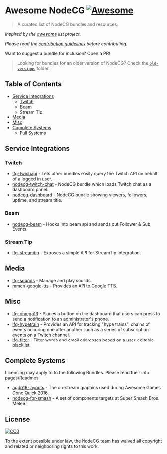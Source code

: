 # Awesome NodeCG [![Awesome](https://cdn.rawgit.com/sindresorhus/awesome/d7305f38d29fed78fa85652e3a63e154dd8e8829/media/badge.svg)](https://github.com/sindresorhus/awesome)

> A curated list of NodeCG bundles and resources.

*Inspired by the [awesome](https://github.com/sindresorhus/awesome) list project.*

*Please read the [contribution guidelines](contributing.md) before contributing.*

Want to suggest a bundle for inclusion? Open a PR!
 
> Looking for bundles for an older version of NodeCG?
Check the [`old-versions`](https://github.com/nodecg/awesome-nodecg/blob/master/old-versions) folder.

## Table of Contents
- [Service Integrations](#service-integrations)
  - [Twitch](#twitch)
  - [Beam](#beam)
  - [Stream Tip](#stream-tip)
- [Media](#media)
- [Misc](#misc)
- [Complete Systems](#complete-systems)
  - [Full Systems](#full-systems)

## Service Integrations

### Twitch
* [lfg-twichapi](https://github.com/SupportClass/lfg-twitchapi) - Lets other bundles easily query the Twitch API on behalf of a logged in user.
* [nodecg-twitch-chat](https://github.com/denolfe/nodecg-twitch-chat) - NodeCG bundle which loads Twitch chat as a dashboard panel.
* [nodecg-dashboard](https://github.com/denolfe/nodecg-dashboard) - NodeCG bundle showing viewers, followers, uptime, and stream title.

### Beam
* [nodecg-beam](https://github.com/rfox90/nodecg-beam) - Hooks into beam api and sends out Follower & Sub Events.

### Stream Tip
* [lfg-streamtip](https://github.com/SupportClass/lfg-streamtip) - Exposes a simple API for StreamTip integration.

## Media

* [lfg-sounds](https://github.com/SupportClass/lfg-sounds) - Manage and play sounds.
* [mmcn-google-tts](https://github.com/MattMcNam/mmcn-google-tts) - Provides an API to Google TTS.

## Misc

* [lfg-omega13](https://github.com/SupportClass/lfg-omega13) - Places a button on the dashboard that users can press to send a notification to an administrator's phone.
* [lfg-hypetrain](https://github.com/SupportClass/lfg-hypetrain) - Provides an API for tracking "hype trains", chains of events occuring one after another such as a series of subscription events on a Twitch channel.
* [lfg-filter](https://github.com/SupportClass/lfg-filter) - Filter words and email addresses based on a user-editable blacklist.

## Complete Systems
Licensing may apply to to the following Bundles. Please read their info pages/Readmes.

* [agdq16-layouts](https://github.com/GamesDoneQuick/agdq16-layouts) - The on-stream graphics used during Awesome Games Done Quick 2016.
* [nodecg-for-smash](https://github.com/mparkms/nodecg-for-smash) - A set of components targets at Super Smash Bros. Melee.

## License

[![CC0](http://i.creativecommons.org/p/zero/1.0/88x31.png)](http://creativecommons.org/publicdomain/zero/1.0/)

To the extent possible under law, the NodeCG team has waived all copyright and related or neighboring rights to this work.

